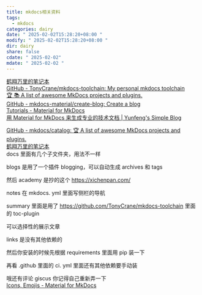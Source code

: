 ```yaml
---
title: mkdocs相关资料
tags:
  - mkdocs
categories: dairy
date: " 2025-02-02T15:28:20+08:00 "
modify: " 2025-02-02T15:28:20+08:00 "
dir: dairy
share: false
cdate: " 2025-02-02"
mdate: " 2025-02-02 "
---
```


[鹤翔万里的笔记本](https://note.tonycrane.cc/)  
[GitHub - TonyCrane/mkdocs-toolchain: My personal mkdocs toolchain](https://github.com/TonyCrane/mkdocs-toolchain)  
[🏆 📚 A list of awesome MkDocs projects and plugins.](https://github.com/mkdocs/catalog)  
[GitHub - mkdocs-material/create-blog: Create a blog](https://github.com/mkdocs-material/create-blog)  
[Tutorials - Material for MkDocs](https://squidfunk.github.io/mkdocs-material/tutorials/)  
[用 Material for MkDocs 来生成专业的技术文档 | Yunfeng's Simple Blog](https://vra.github.io/2023/05/17/mkdocs-material-tutorial/)

[GitHub - mkdocs/catalog: :trophy: A list of awesome MkDocs projects and plugins.](https://github.com/mkdocs/catalog)  
[鹤翔万里的笔记本](https://note.tonycrane.cc/)  
docs 里面有几个子文件夹，用法不一样

blogs 是用了一个插件 blogging，可以自动生成 archives 和 tags

然后 academy 是抄的这个 https://xichenpan.com/

notes 在 mkdocs. yml 里面写侧栏的导航

summary 里面是用了 https://github.com/TonyCrane/mkdocs-toolchain 里面的 toc-plugin

可以选择性的展示文章

links 是没有其他依赖的

然后你安装的时候先根据 requirements 里面用 pip 装一下

再看 .github 里面的 ci. yml 里面还有其他依赖要手动装

哦还有评论 giscus 你记得自己重新弄一下  
[Icons, Emojis - Material for MkDocs](https://squidfunk.github.io/mkdocs-material/reference/icons-emojis/)
